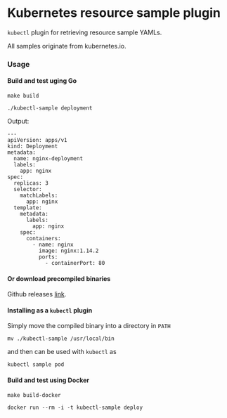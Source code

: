 # Kubernetes resource sample plugin

`kubectl` plugin for retrieving resource sample YAMLs.

All samples originate from kubernetes.io.

### Usage

#### Build and test uging Go

`make build`

`./kubectl-sample deployment`

Output:
```
---
apiVersion: apps/v1
kind: Deployment
metadata:
  name: nginx-deployment
  labels:
    app: nginx
spec:
  replicas: 3
  selector:
    matchLabels:
      app: nginx
  template:
    metadata:
      labels:
        app: nginx
    spec:
      containers:
        - name: nginx
          image: nginx:1.14.2
          ports:
            - containerPort: 80
```

#### Or download precompiled binaries

Github releases [link](https://github.com/seredot/kubectl-sample/releases).

#### Installing as a `kubectl` plugin

Simply move the compiled binary into a directory in `PATH`

`mv ./kubectl-sample /usr/local/bin`

and then can be used with `kubectl` as

`kubectl sample pod`


#### Build and test using Docker

`make build-docker`

`docker run --rm -i -t kubectl-sample deploy`
